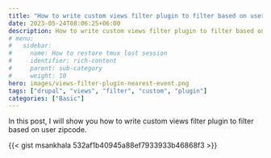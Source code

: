 ```yaml
---
title: "How to write custom views filter plugin to filter based on user zipcode"
date: 2023-05-24T08:06:25+06:00
description: How to write custom views filter plugin to filter based on user zipcode.
# menu:
#   sidebar:
#     name: How to restore tmux lost session
#     identifier: rich-content
#     parent: sub-category
#     weight: 10
hero: images/views-filter-plugin-nearest-event.png
tags: ["drupal", "views", "filter", "custom", "plugin"]
categories: ["Basic"]
---
```


In this post, I will show you how to write custom views filter plugin to filter based on user zipcode.

{{< gist msankhala 532af1b40945a88ef7933933b46868f3 >}}
